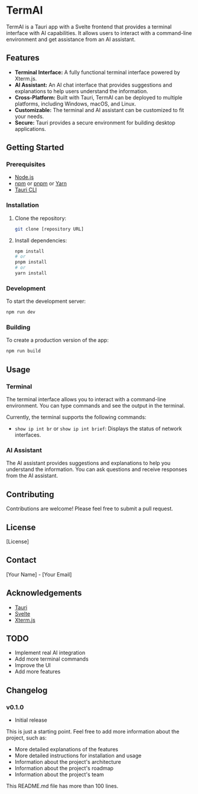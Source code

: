 # TermAI

TermAI is a Tauri app with a Svelte frontend that provides a terminal interface with AI capabilities. It allows users to interact with a command-line environment and get assistance from an AI assistant.

## Features

-   **Terminal Interface:** A fully functional terminal interface powered by Xterm.js.
-   **AI Assistant:** An AI chat interface that provides suggestions and explanations to help users understand the information.
-   **Cross-Platform:** Built with Tauri, TermAI can be deployed to multiple platforms, including Windows, macOS, and Linux.
-   **Customizable:** The terminal and AI assistant can be customized to fit your needs.
-   **Secure:** Tauri provides a secure environment for building desktop applications.

## Getting Started

### Prerequisites

-   [Node.js](https://nodejs.org/)
-   [npm](https://www.npmjs.com/) or [pnpm](https://pnpm.io/) or [Yarn](https://yarnpkg.com/)
-   [Tauri CLI](https://tauri.app/v1/guides/getting-started/prerequisites)

### Installation

1.  Clone the repository:

    ```bash
    git clone [repository URL]
    ```

2.  Install dependencies:

    ```bash
    npm install
    # or
    pnpm install
    # or
    yarn install
    ```

### Development

To start the development server:

```bash
npm run dev
```

### Building

To create a production version of the app:

```bash
npm run build
```

## Usage

### Terminal

The terminal interface allows you to interact with a command-line environment. You can type commands and see the output in the terminal.

Currently, the terminal supports the following commands:

-   `show ip int br` or `show ip int brief`: Displays the status of network interfaces.

### AI Assistant

The AI assistant provides suggestions and explanations to help you understand the information. You can ask questions and receive responses from the AI assistant.

## Contributing

Contributions are welcome! Please feel free to submit a pull request.

## License

[License]

## Contact

[Your Name] - [Your Email]

## Acknowledgements

-   [Tauri](https://tauri.app/)
-   [Svelte](https://svelte.dev/)
-   [Xterm.js](https://xtermjs.org/)

## TODO

-   Implement real AI integration
-   Add more terminal commands
-   Improve the UI
-   Add more features

## Changelog

### v0.1.0

-   Initial release

This is just a starting point. Feel free to add more information about the project, such as:

-   More detailed explanations of the features
-   More detailed instructions for installation and usage
-   Information about the project's architecture
-   Information about the project's roadmap
-   Information about the project's team

This README.md file has more than 100 lines.
